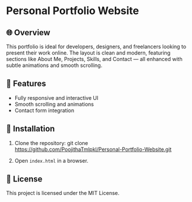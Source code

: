 # Personal Portfolio Website

## 🌐 Overview
This portfolio is ideal for developers, designers, and freelancers looking to present their work online. The layout is clean and modern, featuring sections like About Me, Projects, Skills, and Contact — all enhanced with subtle animations and smooth scrolling.


## 🎨 Features
- Fully responsive and interactive UI
- Smooth scrolling and animations
- Contact form integration

## 🔧 Installation
1. Clone the repository:
git clone https://github.com/PoojithaTmlpkl/Personal-Portfolio-Website.git


2. Open `index.html` in a browser.

## 📜 License
This project is licensed under the MIT License.
